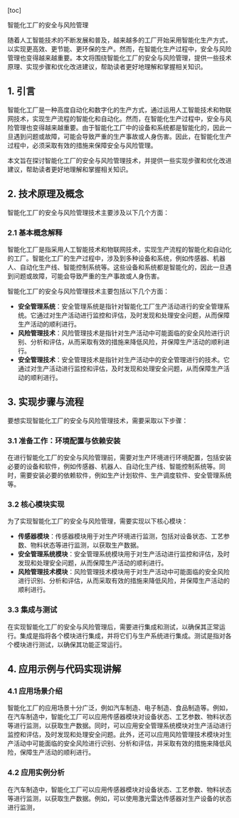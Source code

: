 
[toc]                    
                
                
智能化工厂的安全与风险管理

随着人工智能技术的不断发展和普及，越来越多的工厂开始采用智能化生产方式，以实现更高效、更节能、更环保的生产。然而，在智能化生产过程中，安全与风险管理也变得越来越重要。本文将围绕智能化工厂的安全与风险管理，提供一些技术原理、实现步骤和优化改进建议，帮助读者更好地理解和掌握相关知识。

## 1. 引言

智能化工厂是一种高度自动化和数字化的生产方式，通过运用人工智能技术和物联网技术，实现生产流程的智能化和自动化。然而，在智能化生产过程中，安全与风险管理也变得越来越重要。由于智能化工厂中的设备和系统都是智能化的，因此一旦遇到问题或故障，可能会导致严重的生产事故或人身伤害。因此，在智能化生产过程中，必须采取有效的措施来保障安全与风险管理。

本文旨在探讨智能化工厂的安全与风险管理技术，并提供一些实现步骤和优化改进建议，帮助读者更好地理解和掌握相关知识。

## 2. 技术原理及概念

智能化工厂的安全与风险管理技术主要涉及以下几个方面：

### 2.1 基本概念解释

智能化工厂是指采用人工智能技术和物联网技术，实现生产流程的智能化和自动化的工厂。智能化工厂的生产过程中，涉及到多种设备和系统，例如传感器、机器人、自动化生产线、智能控制系统等。这些设备和系统都是智能化的，因此一旦遇到问题或故障，可能会导致严重的生产事故或人身伤害。

智能化工厂的安全与风险管理技术主要包括以下几个方面：

- **安全管理系统**：安全管理系统是指针对智能化工厂生产活动进行的安全管理系统。它通过对生产活动进行监控和评估，及时发现和处理安全问题，从而保障生产活动的顺利进行。
- **风险管理技术**：风险管理技术是指针对生产活动中可能面临的安全风险进行识别、分析和评估，从而采取有效的措施来降低风险，并保障生产活动的顺利进行。
- **安全管理技术**：安全管理技术是指针对生产活动中的安全管理进行的技术。它通过对生产活动进行监控和评估，及时发现和处理安全问题，从而保障生产活动的顺利进行。

## 3. 实现步骤与流程

要想实现智能化工厂的安全与风险管理技术，需要采取以下步骤：

### 3.1 准备工作：环境配置与依赖安装

在进行智能化工厂的安全与风险管理前，需要对生产环境进行环境配置，包括安装必要的设备和软件，例如传感器、机器人、自动化生产线、智能控制系统等。同时，需要安装必要的依赖软件，例如生产计划软件、生产调度软件、安全管理系统等。

### 3.2 核心模块实现

为了实现智能化工厂的安全与风险管理，需要实现以下核心模块：

- **传感器模块**：传感器模块用于对生产环境进行监测，包括对设备状态、工艺参数、物料状态等进行监测，以获取生产数据。
- **安全管理系统模块**：安全管理系统模块用于对生产活动进行监控和评估，及时发现和处理安全问题，从而保障生产活动的顺利进行。
- **风险管理技术模块**：风险管理技术模块用于对生产活动中可能面临的安全风险进行识别、分析和评估，从而采取有效的措施来降低风险，并保障生产活动的顺利进行。

### 3.3 集成与测试

在实现智能化工厂的安全与风险管理后，需要进行集成和测试，以确保其正常运行。集成是指将各个模块进行集成，并将它们与生产系统进行集成。测试是指对各个模块进行测试，以确保其功能正常运行。

## 4. 应用示例与代码实现讲解

### 4.1 应用场景介绍

智能化工厂的应用场景十分广泛，例如汽车制造、电子制造、食品制造等。例如，在汽车制造中，智能化工厂可以应用传感器模块对设备状态、工艺参数、物料状态等进行监测，以获取生产数据。同时，可以应用安全管理系统模块对生产活动进行监控和评估，及时发现和处理安全问题。此外，还可以应用风险管理技术模块对生产活动中可能面临的安全风险进行识别、分析和评估，并采取有效的措施来降低风险，保障生产活动的顺利进行。

### 4.2 应用实例分析

在汽车制造中，智能化工厂可以应用传感器模块对设备状态、工艺参数、物料状态等进行监测，以获取生产数据。例如，可以使用激光雷达传感器对生产设备的状态进行监测，

